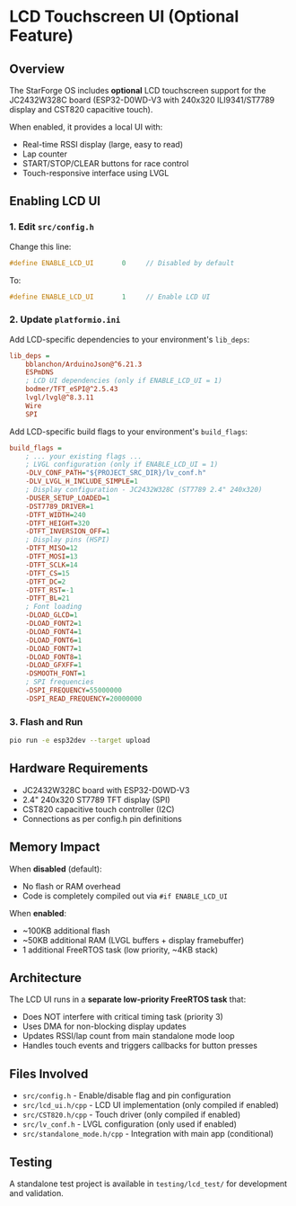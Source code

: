 # LCD Touchscreen UI (Optional Feature)

## Overview
The StarForge OS includes **optional** LCD touchscreen support for the JC2432W328C board (ESP32-D0WD-V3 with 240x320 ILI9341/ST7789 display and CST820 capacitive touch).

When enabled, it provides a local UI with:
- Real-time RSSI display (large, easy to read)
- Lap counter
- START/STOP/CLEAR buttons for race control
- Touch-responsive interface using LVGL

## Enabling LCD UI

### 1. Edit `src/config.h`
Change this line:
```cpp
#define ENABLE_LCD_UI       0     // Disabled by default
```

To:
```cpp
#define ENABLE_LCD_UI       1     // Enable LCD UI
```

### 2. Update `platformio.ini`
Add LCD-specific dependencies to your environment's `lib_deps`:

```ini
lib_deps = 
    bblanchon/ArduinoJson@^6.21.3
    ESPmDNS
    ; LCD UI dependencies (only if ENABLE_LCD_UI = 1)
    bodmer/TFT_eSPI@^2.5.43
    lvgl/lvgl@^8.3.11
    Wire
    SPI
```

Add LCD-specific build flags to your environment's `build_flags`:

```ini
build_flags =
    ; ... your existing flags ...
    ; LVGL configuration (only if ENABLE_LCD_UI = 1)
    -DLV_CONF_PATH="${PROJECT_SRC_DIR}/lv_conf.h"
    -DLV_LVGL_H_INCLUDE_SIMPLE=1
    ; Display configuration - JC2432W328C (ST7789 2.4" 240x320)
    -DUSER_SETUP_LOADED=1
    -DST7789_DRIVER=1
    -DTFT_WIDTH=240
    -DTFT_HEIGHT=320
    -DTFT_INVERSION_OFF=1
    ; Display pins (HSPI)
    -DTFT_MISO=12
    -DTFT_MOSI=13
    -DTFT_SCLK=14
    -DTFT_CS=15
    -DTFT_DC=2
    -DTFT_RST=-1
    -DTFT_BL=21
    ; Font loading
    -DLOAD_GLCD=1
    -DLOAD_FONT2=1
    -DLOAD_FONT4=1
    -DLOAD_FONT6=1
    -DLOAD_FONT7=1
    -DLOAD_FONT8=1
    -DLOAD_GFXFF=1
    -DSMOOTH_FONT=1
    ; SPI frequencies
    -DSPI_FREQUENCY=55000000
    -DSPI_READ_FREQUENCY=20000000
```

### 3. Flash and Run
```bash
pio run -e esp32dev --target upload
```

## Hardware Requirements
- JC2432W328C board with ESP32-D0WD-V3
- 2.4" 240x320 ST7789 TFT display (SPI)
- CST820 capacitive touch controller (I2C)
- Connections as per config.h pin definitions

## Memory Impact
When **disabled** (default):
- No flash or RAM overhead
- Code is completely compiled out via `#if ENABLE_LCD_UI`

When **enabled**:
- ~100KB additional flash
- ~50KB additional RAM (LVGL buffers + display framebuffer)
- 1 additional FreeRTOS task (low priority, ~4KB stack)

## Architecture
The LCD UI runs in a **separate low-priority FreeRTOS task** that:
- Does NOT interfere with critical timing task (priority 3)
- Uses DMA for non-blocking display updates
- Updates RSSI/lap count from main standalone mode loop
- Handles touch events and triggers callbacks for button presses

## Files Involved
- `src/config.h` - Enable/disable flag and pin configuration
- `src/lcd_ui.h/cpp` - LCD UI implementation (only compiled if enabled)
- `src/CST820.h/cpp` - Touch driver (only compiled if enabled)
- `src/lv_conf.h` - LVGL configuration (only used if enabled)
- `src/standalone_mode.h/cpp` - Integration with main app (conditional)

## Testing
A standalone test project is available in `testing/lcd_test/` for development and validation.

